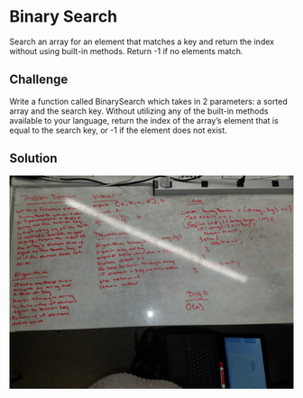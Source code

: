 # Binary Search
Search an array for an element that matches a key and return the index without using built-in methods. Return -1 if no elements match.

## Challenge
Write a function called BinarySearch which takes in 2 parameters: a sorted array and the search key. Without utilizing any of the built-in methods available to your language, return the index of the array’s element that is equal to the search key, or -1 if the element does not exist.

## Solution
![shift-array](./assets/binary-search.jpg)